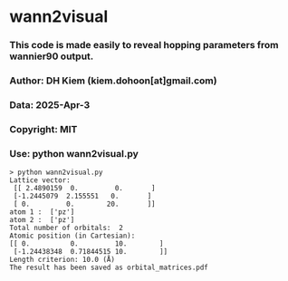 # wann2visual
### This code is made easily to reveal hopping parameters from wannier90 output.
### Author: DH Kiem (kiem.dohoon[at]gmail.com)
### Data: 2025-Apr-3
### Copyright: MIT
### Use: python wann2visual.py
```
> python wann2visual.py
Lattice vector:
 [[ 2.4890159  0.         0.       ]
 [-1.2445079  2.155551   0.       ]
 [ 0.         0.        20.       ]]
atom 1 :  ['pz']
atom 2 :  ['pz']
Total number of orbitals:  2
Atomic position (in Cartesian):
[[ 0.          0.         10.        ]
 [-1.24438348  0.71844515 10.        ]]
Length criterion: 10.0 (Å)
The result has been saved as orbital_matrices.pdf
```